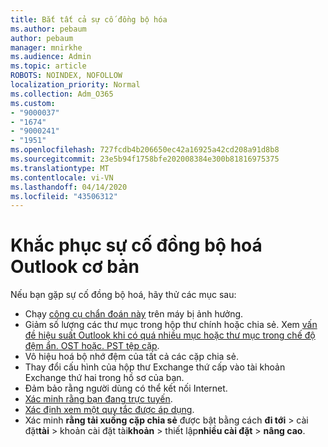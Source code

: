 ```yaml
---
title: Bắt tất cả sự cố đồng bộ hóa
ms.author: pebaum
author: pebaum
manager: mnirkhe
ms.audience: Admin
ms.topic: article
ROBOTS: NOINDEX, NOFOLLOW
localization_priority: Normal
ms.collection: Adm_O365
ms.custom:
- "9000037"
- "1674"
- "9000241"
- "1951"
ms.openlocfilehash: 727fcdb4b206650ec42a16925a42cd208a91d8b8
ms.sourcegitcommit: 23e5b94f1758bfe202008384e300b81816975375
ms.translationtype: MT
ms.contentlocale: vi-VN
ms.lasthandoff: 04/14/2020
ms.locfileid: "43506312"
---
```

# <a name="basic-outlook-sync-troubleshooting"></a>Khắc phục sự cố đồng bộ hoá Outlook cơ bản

Nếu bạn gặp sự cố đồng bộ hoá, hãy thử các mục sau:

- Chạy [công cụ chẩn đoán này](https://aka.ms/sara-outlooksendreceive) trên máy bị ảnh hưởng.
- Giảm số lượng các thư mục trong hộp thư chính hoặc chia sẻ. Xem [vấn đề hiệu suất Outlook khi có quá nhiều mục hoặc thư mục trong chế độ đệm ẩn. OST hoặc. PST tệp cặp](https://support.microsoft.com/help/2768656/outlook-performance-issues-when-there-are-too-many-items-or-folders-in).
- Vô hiệu hoá bộ nhớ đệm của tất cả các cặp chia sẻ.
- Thay đổi cấu hình của hộp thư Exchange thứ cấp vào tài khoản Exchange thứ hai trong hồ sơ của bạn.
- Đảm bảo rằng người dùng có thể kết nối Internet. 
- [Xác minh rằng bạn đang trực tuyến](https://support.office.com/article/2460e4a8-16c7-47fc-b204-b1549275aac9).
- [Xác định xem một quy tắc được áp dụng](https://support.office.com/article/C24F5DEA-9465-4DF4-AD17-A50704D66C59).
- Xác minh **rằng tải xuống cặp chia sẻ** được bật bằng cách **đi tới** > cài đặt**tài** > khoản cài đặt tài**khoản** > thiết lập**nhiều cài đặt** > **nâng cao**.
